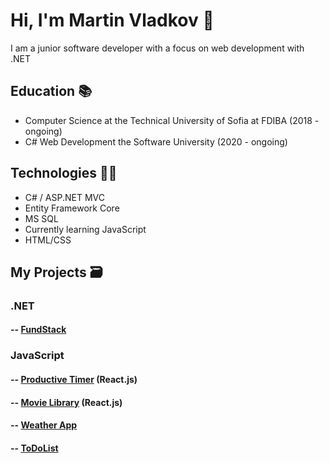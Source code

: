 # Hi, I'm Martin Vladkov 👋 

I am a junior software developer with a focus on web development with .NET

## Education 📚

- Computer Science at the Technical University of Sofia at FDIBA (2018 - ongoing) 
- C# Web Development the Software University (2020 - ongoing)

## Technologies 👨‍💻
- C# / ASP.NET MVC
- Entity Framework Core
- MS SQL
- Currently learning JavaScript 
- HTML/CSS

## My Projects 🗃️
### .NET
 #### -- [FundStack](https://github.com/MartinVladkov/FundStack) 
 
### JavaScript
#### -- [Productive Timer](https://github.com/MartinVladkov/ProductiveTimer) (React.js)
#### -- [Movie Library](https://github.com/MartinVladkov/MovieLibrary) (React.js)
#### -- [Weather App](https://github.com/MartinVladkov/WeatherApp) 
#### -- [ToDoList](https://github.com/MartinVladkov/ToDoList) 


<!---
MartinVladkov/MartinVladkov is a ✨ special ✨ repository because its `README.md` (this file) appears on your GitHub profile.
You can click the Preview link to take a look at your changes.
--->
